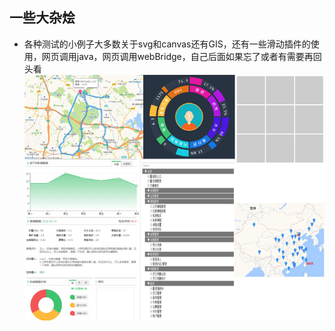 ## 一些大杂烩
* 各种测试的小例子大多数关于svg和canvas还有GIS，还有一些滑动插件的使用，网页调用java，网页调用webBridge，自己后面如果忘了或者有需要再回头看
![Alt text](./img/demo.jpg)